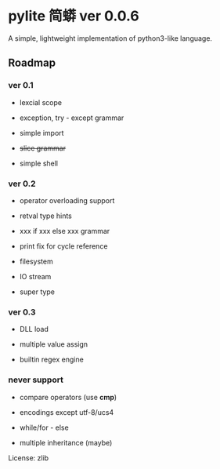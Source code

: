 
# pylite 简蟒 ver 0.0.6

A simple, lightweight implementation of python3-like language.

## Roadmap

### ver 0.1

* lexcial scope

* exception, try - except grammar

* simple import

* ~~slice grammar~~

* simple shell


### ver 0.2

* operator overloading support

* retval type hints

* xxx if xxx else xxx grammar

* print fix for cycle reference

* filesystem

* IO stream

* super type


### ver 0.3

* DLL load

* multiple value assign

* builtin regex engine


### never support

* compare operators (use __cmp__)

* encodings except utf-8/ucs4

* while/for - else 

* multiple inheritance (maybe)


License: zlib
